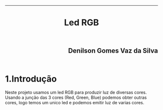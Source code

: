 ﻿***
<h1 align="center" > Led RGB

<br>
<br>

<h2 align="right" >Denilson Gomes Vaz da Silva<br>
<br>

1.Introdução
==========

<p>Neste projeto usamos um led RGB para produzir luz de diversas cores. Usando a junção das 3 cores (Red, Green, Blue) podemos obter outras cores, logo temos um unico led e podemos emitir luz de varias cores.<p/>